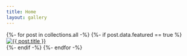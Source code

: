 ```yaml
---
title: Home
layout: gallery
---
```


<div id="gallery">
{%- for post in collections.all -%}
    {%- if post.data.featured == true %}
    <div><a href="{{ post.url }}" name="{{ post.title }}"><img src="{{post.data.image}}" alt="{{ post.title }}"></a></div>
    {%- endif -%}
{%- endfor -%}
</div>
